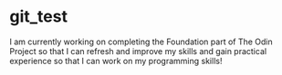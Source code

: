 # git_test
I am currently working on completing the Foundation part of The Odin Project so that I can refresh and improve my skills and gain practical experience so that I can work on my programming skills!
